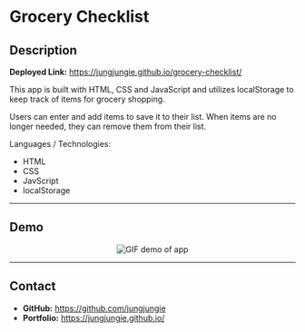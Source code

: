 # Grocery Checklist

## Description

**Deployed Link:**  https://jungjungie.github.io/grocery-checklist/

This app is built with HTML, CSS and JavaScript and utilizes localStorage to keep track of items for grocery shopping.

Users can enter and add items to save it to their list. When items are no longer needed, they can remove them from their list.

Languages / Technologies:
- HTML
- CSS
- JavScript
- localStorage

***
## Demo

<p align="center">
  <img src="images/demo.gif" alt="GIF demo of app" />
</p>

***
## Contact
- **GitHub:**  https://github.com/jungjungie
- **Portfolio:**  https://jungjungie.github.io/